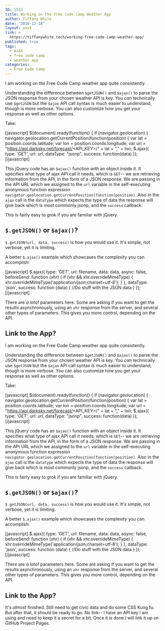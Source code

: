 ```yaml
---
ID: 1533
title: Working on the Free Code Camp Weather App
author: Tiffany White
date: "2016-12-18"
layout: post
link: >
  https://tiffanywhite.tech/working-free-code-camp-weather-app/
published: true
tags:
  - AJAX
  - free code camp
  - weather app
categories:
  - Free Code Camp
---
```




I am working on the Free Code Camp weather app quite consistently.

Understanding the difference between `$getJSON()` and `$ajax()` to parse the JSON response from your chosen weather API is key. You *can* technically use `$getJSON` but the `$ajax` API call syntax is much easier to understand, though is more verbose. You can also customize how you get your response as well as other options.

Take:

[javascript]
$(document).ready(function() {
	if (navigator.geolocation) {
		navigator.geolocation.getCurrentPosition(function(position) {
			var lat = position.coords.latitude;
			var lon = position.coords.longitude;
			var url = "https://api.darksky.net/forecast/<API_KEY>/" + lat + "," + lon;
			$.ajax({
				type: 'GET',
				url: url,
				dataType: "jsonp",
				success: function(data)
			)};
[/javascript]

This jQuery code has an `$ajax()` function with an object inside it. It specifies what type of ajax API call it needs, which is `GET`-- we are retrieving information from the API, in the form of a JSON response. We are passing in the API URL which we assigned to the `url` variable in the self-executing anonymous function expression `navigator.geolocation.getCurrentPosition(function(position)`. Also in the `ajax` call is the `dataType` which expects the type of data the response will give back which is most commonly jsonp, and the `success` callback.

This is fairly easy to grok if you are familiar with jQuery.

## `$.getJSON()` or `$ajax()`?

`$.getJSON(url, data, success)` is how you would use it. It's simple, not verbose, yet it is limiting.

A better `$.ajax()` example which showcases the complexity you can accomplish:

[javascript]
$.ajax({
  type: 'GET',
  url: filename,
  data: data,
  async: false,
  beforeSend: function (xhr) {
    if (xhr && xhr.overrideMimeType) {
      xhr.overrideMimeType('application/json;charset=utf-8');
    }
  },
  dataType: 'json',
  success: function (data) {
    //Do stuff with the JSON data
  }
});
[/javascript]

There are *a lot*of parameters here. Some are asking if you want to get the results asynchronously, using an `xhr` response from the server, and several other types of parameters. This gives you more control, depending on the API.

## Link to the App?





I am working on the Free Code Camp weather app quite consistently.

Understanding the difference between `$getJSON()` and `$ajax()` to parse the JSON response from your chosen weather API is key. You *can* technically use `$getJSON` but the `$ajax` API call syntax is much easier to understand, though is more verbose. You can also customize how you get your response as well as other options.

Take:

[javascript]
$(document).ready(function() {
	if (navigator.geolocation) {
		navigator.geolocation.getCurrentPosition(function(position) {
			var lat = position.coords.latitude;
			var lon = position.coords.longitude;
			var url = "https://api.darksky.net/forecast/<API_KEY>/" + lat + "," + lon;
			$.ajax({
				type: 'GET',
				url: url,
				dataType: "jsonp",
				success: function(data)
			)};
[/javascript]

This jQuery code has an `$ajax()` function with an object inside it. It specifies what type of ajax API call it needs, which is `GET`-- we are retrieving information from the API, in the form of a JSON response. We are passing in the API URL which we assigned to the `url` variable in the self-executing anonymous function expression `navigator.geolocation.getCurrentPosition(function(position)`. Also in the `ajax` call is the `dataType` which expects the type of data the response will give back which is most commonly jsonp, and the `success` callback.

This is fairly easy to grok if you are familiar with jQuery.

## `$.getJSON()` or `$ajax()`?

`$.getJSON(url, data, success)` is how you would use it. It's simple, not verbose, yet it is limiting.

A better `$.ajax()` example which showcases the complexity you can accomplish:

[javascript]
$.ajax({
  type: 'GET',
  url: filename,
  data: data,
  async: false,
  beforeSend: function (xhr) {
    if (xhr && xhr.overrideMimeType) {
      xhr.overrideMimeType('application/json;charset=utf-8');
    }
  },
  dataType: 'json',
  success: function (data) {
    //Do stuff with the JSON data
  }
});
[/javascript]

There are *a lot*of parameters here. Some are asking if you want to get the results asynchronously, using an `xhr` response from the server, and several other types of parameters. This gives you more control, depending on the API.

## Link to the App?





It's *almost* finished. Still need to get civic data and do some CSS Kung fu. But after that, it should be ready to go. No link-- I have an API key I am using and need to keep it a secret for a bit. Once it is done I will link it up on GitHub Project Pages.